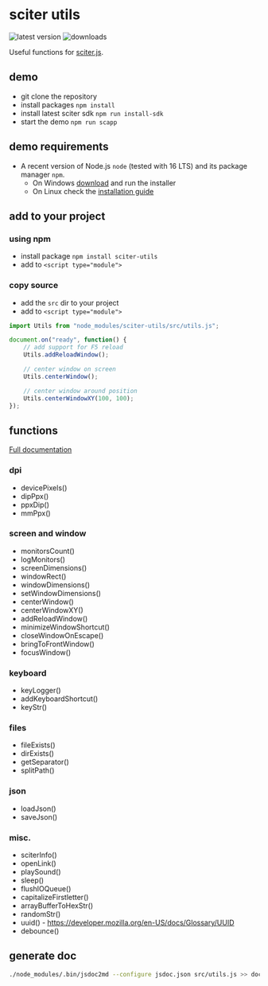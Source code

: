 # sciter utils

![latest version](https://img.shields.io/npm/v/sciter-utils.svg)
![downloads](https://img.shields.io/npm/dy/sciter-utils.svg)

Useful functions for [sciter.js](https://sciter.com/).

## demo

- git clone the repository
- install packages `npm install`
- install latest sciter sdk `npm run install-sdk`
- start the demo `npm run scapp`

## demo requirements

- A recent version of Node.js `node` (tested with 16 LTS) and its package manager `npm`.
    - On Windows [download](https://nodejs.dev/download/) and run the installer
    - On Linux check the [installation guide](https://www.digitalocean.com/community/tutorials/how-to-install-node-js-on-ubuntu-20-04#option-2-%E2%80%94-installing-node-js-with-apt-using-a-nodesource-ppa)

## add to your project

### using npm

- install package `npm install sciter-utils`
- add to `<script type="module">`

### copy source

- add the `src` dir to your project
- add to `<script type="module">`

```js
import Utils from "node_modules/sciter-utils/src/utils.js";

document.on("ready", function() {
    // add support for F5 reload
    Utils.addReloadWindow();

    // center window on screen
    Utils.centerWindow();

    // center window around position
    Utils.centerWindowXY(100, 100);
});
```

## functions

[Full documentation](documentation.md)

### dpi

- devicePixels()
- dipPpx()
- ppxDip()
- mmPpx()

### screen and window

- monitorsCount()
- logMonitors()
- screenDimensions()
- windowRect()
- windowDimensions()
- setWindowDimensions()
- centerWindow()
- centerWindowXY()
- addReloadWindow()
- minimizeWindowShortcut()
- closeWindowOnEscape()
- bringToFrontWindow()
- focusWindow()

### keyboard

- keyLogger()
- addKeyboardShortcut()
- keyStr()

### files

- fileExists()
- dirExists()
- getSeparator()
- splitPath()

### json

- loadJson()
- saveJson()

### misc.

- sciterInfo()
- openLink()
- playSound()
- sleep()
- flushIOQueue()
- capitalizeFirstletter()
- arrayBufferToHexStr()
- randomStr()
- uuid() - https://developer.mozilla.org/en-US/docs/Glossary/UUID
- debounce()

## generate doc

```sh
./node_modules/.bin/jsdoc2md --configure jsdoc.json src/utils.js >> documentation.md
```